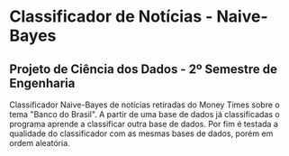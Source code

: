 <h1>
  Classificador de Notícias - Naive-Bayes
</h1>

<h2>
  Projeto de Ciência dos Dados - 2º Semestre de Engenharia
</h2>

<p>
  Classificador Naive-Bayes de notícias retiradas do Money Times sobre o tema "Banco do Brasil". A partir de uma base de dados já classificadas o programa aprende a classificar outra base de dados. Por fim é testada a qualidade do classificador com as mesmas bases de dados, porém em ordem aleatória.
</p>
